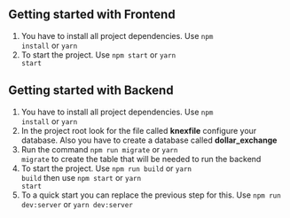 ## Getting started with Frontend

1. You have to install all project dependencies. Use <code>npm install</code> or <code>yarn</code>
2. To start the project. Use <code>npm start</code> or <code>yarn start</code>

## Getting started with Backend

1. You have to install all project dependencies. Use <code>npm install</code> or <code>yarn</code>
2. In the project root look for the file called <b>knexfile</b> configure your database. Also you have to create a database called <b>dollar_exchange</b>
3. Run the command <code>npm run migrate</code> or <code>yarn migrate</code> to create the table that will be needed to run the backend
4. To start the project. Use <code>npm run build</code> or <code>yarn build</code> then use <code>npm start</code> or <code>yarn start</code>
5. To a quick start you can replace the previous step for this. Use <code>npm run dev:server</code> or <code>yarn dev:server</code>



